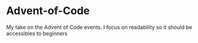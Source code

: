 # Advent-of-Code
My take on the Advent of Code events. I focus on readability so it should be accessibles to beginners
